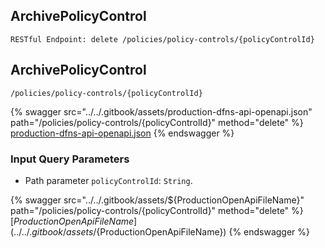 
## ArchivePolicyControl
`RESTful Endpoint: delete /policies/policy-controls/{policyControlId}`


## ArchivePolicyControl
`/policies/policy-controls/{policyControlId}`



{% swagger src="../../.gitbook/assets/production-dfns-api-openapi.json" path="/policies/policy-controls/{policyControlId}" method="delete" %}
[production-dfns-api-openapi.json](../../.gitbook/assets/production-dfns-api-openapi.json)
{% endswagger %}


### Input Query Parameters
* Path parameter `policyControlId`: `String`.  
  


{% swagger src="../../.gitbook/assets/${ProductionOpenApiFileName}" path="/policies/policy-controls/{policyControlId}" method="delete" %}
[${ProductionOpenApiFileName}](../../.gitbook/assets/${ProductionOpenApiFileName})
{% endswagger %}
